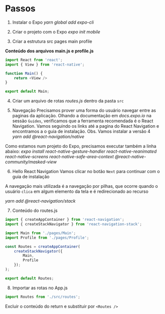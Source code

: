 # Passos

1. Instalar o Expo
_yarn global add expo-cli_

2. Criar o projeto com o Expo
_expo init mobile_

3. Criar a estrutura
src
  pages
    main
    profile


**Conteúdo dos arquivos main.js e profile.js**
```js
import React from 'react';
import { View } from 'react-native';

function Main() {
    return <View />
}

export default Main;
```

4. Criar um arquivo de rotas _routes.js_ dentro da pasta `src`

5. Navegação
Precisamos prover uma forma do usuário navegar entre as paginas da aplicação.
Olhando a documentação em _docs.expo.io_ na sessão `Guides`, verificamos que a
ferramenta recomendada é o React Navigation. Vamos seguindo os links até a pagina
do React Navigation e encontramos a o guia de instalação.
Obs. Vamos instalar a versão 4
_yarn add @react-navigation/native_

Como estamos num projeto do Expo, precisamos executar também a linha abaixo:
_expo install react-native-gesture-handler react-native-reanimated react-native-screens react-native-safe-area-context @react-native-community/masked-view_

6. Hello React Navigation
Vamos clicar no botão `Next` para continuar com o guia de instalação

A navegação mais utilizada é a navegação por pilhas, que ocorre quando o usuário
`clica` em algum elemento da tela e é redirecionado ao recurso

_yarn add @react-navigation/stack_


7. Conteúdo do routes.js
```js
import { createAppContainer } from 'react-navigation';
import { createStackNavigator } from 'react-navigation-stack';

import Main from './pages/Main';
import Profile from './pages/Profile';

const Routes = createAppContainer(
    createStackNavigator({
        Main,
        Profile
    });
);

export default Routes;
```

8. Importar as rotas no App.js
```js
import Routes from './src/routes';
```

Excluir o conteúdo do return e substituir por `<Routes />`
